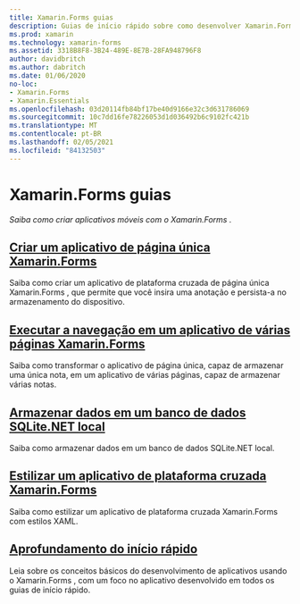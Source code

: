 ```yaml
---
title: Xamarin.Forms guias
description: Guias de início rápido sobre como desenvolver Xamarin.Forms aplicativos com o Visual Studio e o Visual Studio para Mac.
ms.prod: xamarin
ms.technology: xamarin-forms
ms.assetid: 3318B8F8-3B24-489E-8E7B-28FA948796F8
author: davidbritch
ms.author: dabritch
ms.date: 01/06/2020
no-loc:
- Xamarin.Forms
- Xamarin.Essentials
ms.openlocfilehash: 03d20114fb84bf17be40d9166e32c3d631786069
ms.sourcegitcommit: 10c7dd16fe78226053d1d036492b6c9102fc421b
ms.translationtype: MT
ms.contentlocale: pt-BR
ms.lasthandoff: 02/05/2021
ms.locfileid: "84132503"
---
```

# <a name="xamarinforms-quickstarts"></a>Xamarin.Forms guias

_Saiba como criar aplicativos móveis com o Xamarin.Forms ._

## <a name="create-a-single-page-xamarinforms-application"></a>[Criar um aplicativo de página única Xamarin.Forms](single-page.md)

Saiba como criar um aplicativo de plataforma cruzada de página única Xamarin.Forms , que permite que você insira uma anotação e persista-a no armazenamento do dispositivo.

## <a name="perform-navigation-in-a-multi-page-xamarinforms-application"></a>[Executar a navegação em um aplicativo de várias páginas Xamarin.Forms](multi-page.md)

Saiba como transformar o aplicativo de página única, capaz de armazenar uma única nota, em um aplicativo de várias páginas, capaz de armazenar várias notas.

## <a name="store-data-in-a-local-sqlitenet-database"></a>[Armazenar dados em um banco de dados SQLite.NET local](database.md)

Saiba como armazenar dados em um banco de dados SQLite.NET local.

## <a name="style-a-cross-platform-xamarinforms-application"></a>[Estilizar um aplicativo de plataforma cruzada Xamarin.Forms](styling.md)

Saiba como estilizar um aplicativo de plataforma cruzada Xamarin.Forms com estilos XAML.

## <a name="quickstart-deep-dive"></a>[Aprofundamento do início rápido](deepdive.md)

Leia sobre os conceitos básicos do desenvolvimento de aplicativos usando o Xamarin.Forms , com um foco no aplicativo desenvolvido em todos os guias de início rápido.
